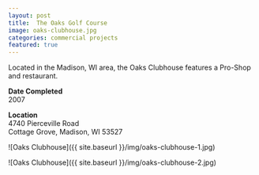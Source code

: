 ```yaml
---
layout: post
title:  The Oaks Golf Course
image: oaks-clubhouse.jpg
categories: commercial projects
featured: true
---
```


Located in the Madison, WI area, the Oaks Clubhouse features a Pro-Shop and restaurant.

**Date Completed**  
2007

**Location**  
4740 Pierceville Road  
Cottage Grove, Madison, WI 53527

![Oaks Clubhouse]({{ site.baseurl }}/img/oaks-clubhouse-1.jpg)

![Oaks Clubhouse]({{ site.baseurl }}/img/oaks-clubhouse-2.jpg)